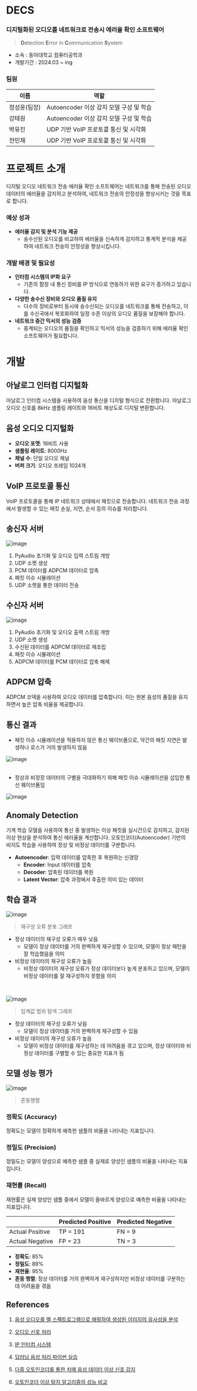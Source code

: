 # DECS
### 디지털화된 오디오를 네트워크로 전송시 에러율 확인 소프트웨어
>**D**etection **E**rror in **C**ommunication **S**ystem
- 소속 : 동아대학교 컴퓨터공학과<br/> 
- 개발기간 : 2024.03 ~ ing<br/> 

### 팀원
| 이름 | 역할 |
|-----------|-----------|
| 정성윤(팀장) | Autoencoder 이상 감지 모델 구성 및 학습 |
| 강태원 | Autoencoder 이상 감지 모델 구성 및 학습 |
| 박유진 | UDP 기반 VoIP 프로토콜 통신 및 시각화 |
| 전민재 | UDP 기반 VoIP 프로토콜 통신 및 시각화 |

# 프로젝트 소개
디지털 오디오 네트워크 전송 에러율 확인 소프트웨어는 네트워크를 통해 전송된 오디오 데이터의 에러율을 감지하고 분석하여, 네트워크 전송의 안정성을 향상시키는 것을 목표로 합니다.

### 예상 성과
- **에러율 감지 및 분석 기능 제공**
  - 송수신된 오디오를 비교하여 에러율을 신속하게 감지하고 통계적 분석을 제공하여 네트워크 전송의 안정성을 향상시킵니다.

### 개발 배경 및 필요성
- **인터컴 시스템의 IP화 요구**
  - 기존의 함정 내 통신 장비를 IP 방식으로 연동하기 위한 요구가 증가하고 있습니다.
- **다양한 송수신 장비와 오디오 품질 유지**
  - 다수의 장비로부터 동시에 송수신되는 오디오를 네트워크를 통해 전송하고, 이를 수신국에서 복호화하여 일정 수준 이상의 오디오 품질을 보장해야 합니다.
- **네트워크 중간 믹서의 성능 검증**
  - 중계되는 오디오의 품질을 확인하고 믹서의 성능을 검증하기 위해 에러율 확인 소프트웨어가 필요합니다.

# 개발

## 아날로그 인터컴 디지털화
아날로그 인터컴 시스템을 사용하여 음성 통신을 디지털 형식으로 전환합니다. 아날로그 오디오 신호를 8kHz 샘플링 레이트와 16비트 해상도로 디지털 변환합니다.

## 음성 오디오 디지털화
- **오디오 포맷**: 16비트 사용
- **샘플링 레이트**: 8000Hz
- **채널 수**: 단일 오디오 채널
- **버퍼 크기**: 오디오 프레임 1024개

## VoIP 프로토콜 통신
VoIP 프로토콜을 통해 IP 네트워크 상태에서 패킷으로 전송합니다. 네트워크 전송 과정에서 발생할 수 있는 패킷 손실, 지연, 순서 등의 이슈를 처리합니다.

## 송신자 서버
![image](https://github.com/paul0817/Markdown/assets/100745610/12ba43e3-72cb-4858-bae6-063d2c09684b)
1. PyAudio 초기화 및 오디오 입력 스트림 개방
2. UDP 소켓 생성
3. PCM 데이터를 ADPCM 데이터로 압축
4. 패킷 이슈 시뮬레이션
5. UDP 소켓을 통한 데이터 전송

## 수신자 서버
![image](https://github.com/paul0817/Markdown/assets/100745610/e5728c5d-5071-4503-93b9-65c735a96cc9)
1. PyAudio 초기화 및 오디오 출력 스트림 개방
2. UDP 소켓 생성
3. 수신된 데이터를 ADPCM 데이터로 재조립
4. 패킷 이슈 시뮬레이션
5. ADPCM 데이터를 PCM 데이터로 압축 해제

## ADPCM 압축
ADPCM 코덱을 사용하여 오디오 데이터를 압축합니다. 이는 원본 음성의 품질을 유지하면서 높은 압축 비율을 제공합니다.

## 통신 결과
 - 패킷 이슈 시뮬레이션을 적용하지 않은 통신 웨이브폼으로, 약간의 패킷 지연은 발생하나 로스가 거의 발생하지 않음

![image](https://github.com/paul0817/Markdown/assets/100745610/b8283a04-0ae0-4ffe-b66a-5dc0e8aaa16a)
<br/><br/>
 - 정상과 비정장 데이터의 구별을 극대화하기 위해 패킷 이슈 시뮬레이션을 삽입한 통신 웨이브폼임
   
![image](https://github.com/paul0817/Markdown/assets/100745610/6e74fb40-6240-47a3-908c-f20b494662e6)


## Anomaly Detection
기계 학습 모델을 사용하여 통신 중 발생하는 이상 패킷을 실시간으로 감지하고, 감지된 이상 현상을 분석하여 통신 에러율을 계산합니다. 오토인코더(Autoencoder) 기반의 비지도 학습을 사용하여 정상 및 비정상 데이터를 구분합니다.
- **Autoencoder**: 입력 데이터를 압축한 후 복원하는 신경망
  - **Encoder**: Input 데이터를 압축
  - **Decoder**: 압축된 데이터를 복원
  - **Latent Vector**: 압축 과정에서 추출한 의미 있는 데이터
 
## 학습 결과
![image](https://github.com/paul0817/Markdown/assets/100745610/260fb073-b473-41c8-b796-6d5a11844964)
> 재구성 오류 분포 그래프
- 정상 데이터의 재구성 오류가 매우 낮음
  - 모델이 정상 데이터를 거의 완벽하게 재구성할 수 있으며, 모델이 정상 패턴을 잘 학습했음을 의미
- 비정상 데이터의 재구성 오류가 높음
  - 비정상 데이터의 재구성 오류가 정상 데이터보다 높게 분포하고 있으며, 모델이 비정상 데이터를 잘 재구성하지 못함을 의미
<br/>


![image](https://github.com/paul0817/Markdown/assets/100745610/70470a42-3d1f-49e4-a026-f29af528a0f1)
> 임계값 범위 탐색 그래프
- 정상 데이터의 재구성 오류가 낮음
  - 모델이 정상 데이터를 거의 완벽하게 재구성할 수 있음
- 비정상 데이터의 재구성 오류가 높음
  - 모델이 비정상 데이터를 재구성하는 데 어려움을 겪고 있으며, 정상 데이터와 비정상 데이터를 구별할 수 있는 중요한 지표가 됨

## 모델 성능 평가
![image](https://github.com/paul0817/Markdown/assets/100745610/bc9c0c5d-f48b-4ede-a423-18dfe23d9776)
> 혼동행렬

### 정확도 (Accuracy)
정확도는 모델이 정확하게 예측한 샘플의 비율을 나타내는 지표입니다.

### 정밀도 (Precision)
정밀도는 모델이 양성으로 예측한 샘플 중 실제로 양성인 샘플의 비율을 나타내는 지표입니다.

### 재현률 (Recall)
재현률은 실제 양성인 샘플 중에서 모델이 올바르게 양성으로 예측한 비율을 나타내는 지표입니다.

|                 | Predicted Positive | Predicted Negative |
|-----------------|--------------------|--------------------|
| Actual Positive | TP = 191           | FN = 9             |
| Actual Negative | FP = 23            | TN = 3             |
- **정확도**: 85%
- **정밀도**: 89%
- **재현율**: 95%
- **혼동 행렬**: 정상 데이터를 거의 완벽하게 재구성하지만 비정상 데이터를 구분하는 데 어려움을 겪음

## References

1. [음성 오디오를 멜 스펙트로그램으로 매핑하여 생성된 이미지의 유사성을 분석](https://www.mdpi.com/2227-7390/11/3/498)

2. [오디오 신호 처리](https://velog.io/@p2yeong/%EC%98%A4%EB%94%94%EC%98%A4-%EC%B2%98%EB%A6%ACAudio-Processing)

3. [IP 인터컴 시스템](https://www.toa-products.com/international/download/spec/n-8000ex_kr_cb1k.pdf)

4. [딥러닝 음성 처리 파이썬 실습](https://mz-moonzoo.tistory.com/68)

5. [다중 오토인코더를 통한 치매 음성 데이터 이상 신호 감지](https://repository.hanyang.ac.kr/handle/20.500.11754/186520)

6. [오토인코더 이상 탐지 알고리즘의 성능 비교](https://dcoll.ajou.ac.kr/dcollection/srch/srchDetail/000000032583?localeParam=ko)


